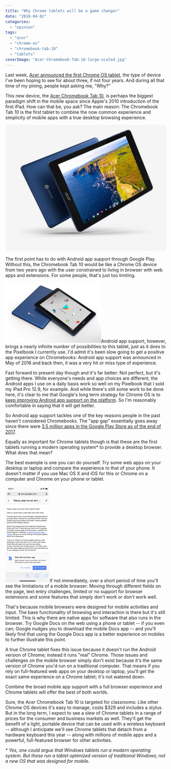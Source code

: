```yaml
---
title: "Why Chrome tablets will be a game changer"
date: "2018-04-02"
categories: 
  - "opinion"
tags: 
  - "acer"
  - "chrome-os"
  - "chromebook-tab-10"
  - "tablets"
coverImage: "Acer-Chromebook-Tab-10-large-scaled.jpg"
---
```


Last week, [Acer announced the first Chrome OS tablet](https://www.acer.com/ac/en/US/press/2018/360016), the type of device I've been hoping to see for about three, if not four years. And during all that time of my pining, people kept asking me, "Why?"

This new device, the [Acer Chromebook Tab 10](https://www.acer.com/ac/en/US/content/series-features/acerchromebooktab10), is perhaps the biggest paradigm shift in the mobile space since Apple's 2010 introduction of the first iPad. How can that be, you ask? The main reason: The Chromebook Tab 10 is the first tablet to combine the now common experience and simplicity of mobile apps with a true desktop browsing experience.

![](images/Acer-Chromebook-Tab-10-large-1024x800.jpg)

The first point has to do with Android app support through Google Play. Without this, the Chromebook Tab 10 would be like a Chrome OS device from two years ago with the user constrained to living in browser with web apps and extensions. For some people, that's just too limiting.

[![](images/Acer-Chromebook-Tab-10-Google-Play-Store-300x188.jpg)](https://aboutchromebooks.com/wp-content/uploads/2018/04/Acer-Chromebook-Tab-10-Google-Play-Store.jpg)Android app support, however, brings a nearly infinite number of possibilities to this tablet, just as it does to the Pixelbook I currently use. I'd admit it's been slow going to get a positive app experience on Chromebooks: Android app support was announced in May of 2016 and back then, it was a very hit or miss type of experience.

Fast forward to present day though and it's far better: Not perfect, but it's getting there. While everyone's needs and app choices are different, the Android apps I use on a daily basis work so well on my Pixelbook that I sold my iPad Pro 12.9, for example. And while there's still some work to be done here, it's clear to me that Google's long term strategy for Chrome OS is to [keep improving Android app support on the platform](https://www.xda-developers.com/googletesting-android-p-chrome-os/). So I'm reasonably comfortable in saying that it will get better.

So Android app support tackles one of the key reasons people in the past haven't considered Chromebooks. The "app gap" essentially goes away since there were [3.5 million apps in the Google Play Store as of the end of 2017](https://www.statista.com/statistics/266210/number-of-available-applications-in-the-google-play-store/).

Equally as important for Chrome tablets though is that these are the first tablets running a modern operating system\* to provide a desktop browser. What does that mean?

The best example is one you can do yourself. Try some web apps on your desktop or laptop and compare the experience to that of your phone. It doesn't matter if you use Mac OS X and iOS for this or Chrome on a computer and Chrome on your phone or tablet.

[![](images/Google-Docs-iOS-139x300.png)](https://aboutchromebooks.com/wp-content/uploads/2018/04/Google-Docs-iOS.png)If not immediately, over a short period of time you'll see the limitations of a mobile browser: Moving through different fields on the page, text entry challenges, limited or no support for browser extensions and some features that simply don't work or don't work well.

That's because mobile browsers were designed for mobile activities and input. The base functionality of browsing and interaction is there but it's still limited. This is why there are native apps for software that also runs in the browser. Try Google Docs on the web using a phone or tablet -- if you even can; Google nudges you to download the mobile Docs app -- and you'll likely find that using the Google Docs app is a better experience on mobiles to further illustrate this point.

A true Chrome tablet fixes this issue because it doesn't run the Android version of Chrome; instead it runs "real" Chrome. Those issues and challenges on the mobile browser simply don't exist because it's the same version of Chrome you'd run on a traditional computer. That means if you rely on full-featured web apps on your desktop or laptop, you'll get the exact same experience on a Chrome tablet; it's not watered down.

Combine the broad mobile app support with a full browser experience and Chrome tablets will offer the best of both worlds.

Sure, the Acer Chromebook Tab 10 is targeted for classrooms: Like other Chrome OS devices it's easy to manage, costs $329 and includes a stylus. But in the long term, I expect to see a slew of Chrome tablets in a range of prices for the consumer and business markets as well. They'll get the benefit of a light, portable device that can be used with a wireless keyboard -- although I anticipate we'll see Chrome tablets that detach from a hardware keyboard this year -- along with millions of mobile apps and a powerful, full-featured browser for other activities.

_\* Yes, one could argue that Windows tablets run a modern operating system. But these run a tablet optimized version of traditional Windows; not a new OS that was designed for mobile._
